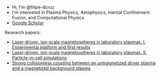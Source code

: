 - Hi, I'm @filipe-dcruz
- I'm interested in Plasma Physics, Astophysics, Inertial Confinement Fusion, and Computational Physics. 
- [Google Scholar](https://scholar.google.com/citations?user=_T323nYAAAAJ&hl=en)

Research papers:
- [Laser-driven, ion-scale magnetospheres in laboratory plasmas. I. Experimental platform and first results](https://pubs.aip.org/aip/pop/article/29/4/042901/2843571)
- [Laser-driven, ion-scale magnetospheres in laboratory plasmas. II. Particle-in-cell simulations](https://pubs.aip.org/aip/pop/article/29/3/032902/2847973/Laser-driven-ion-scale-magnetospheres-in)
- [Strong collisionless coupling between an unmagnetized driver plasma and a magnetized background plasma]([https://scholar.google.com/citations?view_op=view_citation&hl=en&user=_T323nYAAAAJ&citation_for_view=_T323nYAAAAJ:2osOgNQ5qMEC](https://pubs.aip.org/aip/pop/article/30/5/052901/2887662))

<!--
**filipe-dcruz/filipe-dcruz** is a ✨ _special_ ✨ repository because its `README.md` (this file) appears on your GitHub profile.

Here are some ideas to get you started:

- 🔭 I’m currently working on ...
- 🌱 I’m currently learning ...
- 👯 I’m looking to collaborate on ...
- 🤔 I’m looking for help with ...
- 💬 Ask me about ...
- 📫 How to reach me: ...
- 😄 Pronouns: ...
- ⚡ Fun fact: ...
-->
